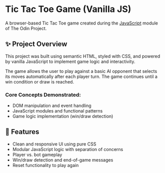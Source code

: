 # Tic Tac Toe Game (Vanilla JS)

A browser-based Tic Tac Toe game created during the [JavaScript](https://www.theodinproject.com/paths/full-stack-javascript/courses/javascript) module of The Odin Project.

## ✨ Project Overview

This project was built using semantic HTML, styled with CSS, and powered by vanilla JavaScript to implement game logic and interactivity.

The game allows the user to play against a basic AI opponent that selects its moves automatically after each player turn. The game continues until a win condition or draw is reached.

### Core Concepts Demonstrated:
- DOM manipulation and event handling
- JavaScript modules and functional patterns
- Game logic implementation (win/draw detection)

## 📐 Features

- Clean and responsive UI using pure CSS
- Modular JavaScript logic with separation of concerns
- Player vs. bot gameplay
- Win/draw detection and end-of-game messages
- Reset functionality to play again

